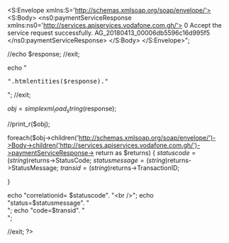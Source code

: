 <?php

$response="
<?xml version='1.0' encoding='UTF-8'?>
<S:Envelope xmlns:S='http://schemas.xmlsoap.org/soap/envelope/'>
<S:Body>
<ns0:paymentServiceResponse xmlns:ns0='http://services.apiservices.vodafone.com.gh/'>
<return>
<StatusCode>0</StatusCode>
<StatusMessage>Accept the service request successfully.</StatusMessage>
<TransactionID>AG_20180413_00006db5596c16d995f5</TransactionID>
</return>
</ns0:paymentServiceResponse>
</S:Body>
</S:Envelope>";

//echo $response;
//exit;

echo "<pre>".htmlentities($response)."</pre>";
//exit;

$obj = simplexml_load_string($response);

//print_r($obj);


foreach($obj->children('http://schemas.xmlsoap.org/soap/envelope/')->Body->children('http://services.apiservices.vodafone.com.gh/')->paymentServiceResponse-> return as $returns)
{
           $statuscode= (string)$returns->StatusCode;
	$statusmessage= (string)$returns->StatusMessage;
	      $transid= (string)$returns->TransactionID;
	
}

echo "correlationid= $statuscode". "<br />";
echo "status=$statusmessage". "<br />";
echo "code=$transid". "<br />";


//exit;
?>
